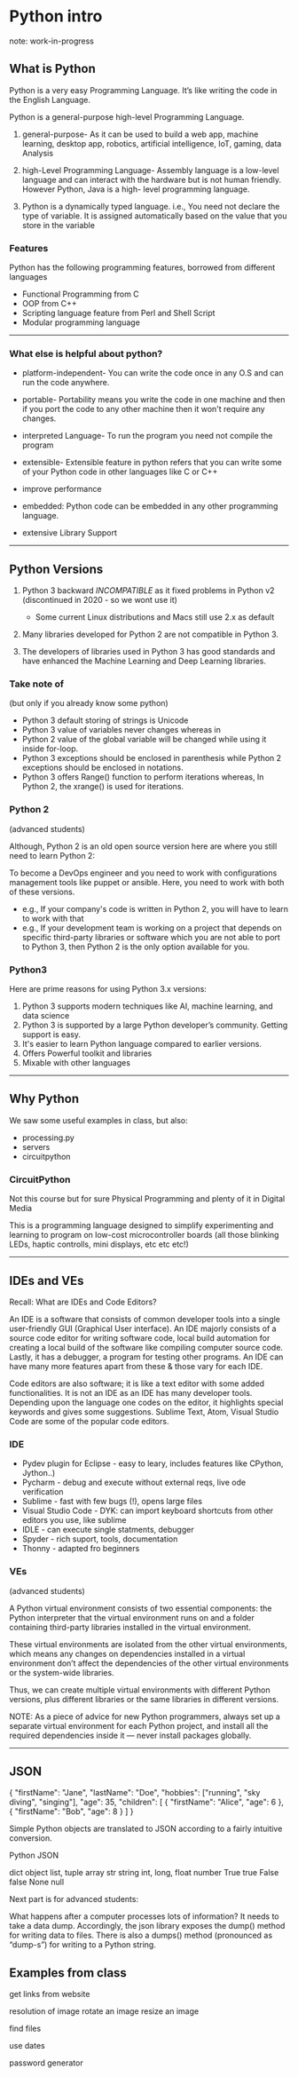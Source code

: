 # Python intro

note: work-in-progress

## What is Python

Python is a very easy Programming Language. It’s like writing the code in the English Language.

Python is a general-purpose high-level Programming Language. 
  
1. general-purpose- As it can be used to build a web app, machine learning, desktop app, robotics, artificial intelligence, IoT, gaming, data Analysis
  
2. high-Level Programming Language- Assembly language is a low-level language and can interact with the hardware but is not human friendly. However Python, Java is a high- level programming language.

3. Python is a dynamically typed language. i.e., You need not declare the type of variable. It is assigned automatically based on the value that you store in the variable

### Features

Python has the following programming features, borrowed from different languages

- Functional Programming from C
- OOP from C++
- Scripting language feature from Perl and Shell Script
- Modular programming language

---

### What else is helpful about python?

- platform-independent- You can write the code once in any O.S and can run the code anywhere.

- portable- Portability means you write the code in one machine and then if you port the code to any other machine then it won't require any changes.

- interpreted Language- To run the program you need not compile the program

- extensible- Extensible feature in python refers that you can write some of your Python code in other languages like C or C++

- improve performance

- embedded: Python code can be embedded in any other programming language.

- extensive Library Support

---

## Python Versions

1. Python 3 backward _INCOMPATIBLE_ as it fixed problems in Python v2 (discontinued in 2020 - so we wont use it)
   - Some current Linux distributions and Macs still use 2.x as default

2. Many libraries developed for Python 2 are not compatible in Python 3. 

3. The developers of libraries used in Python 3 has good standards and have enhanced the Machine Learning and Deep Learning libraries.

### Take note of

(but only if you already know some python)

- Python 3 default storing of strings is Unicode
- Python 3 value of variables never changes whereas in 
- Python 2 value of the global variable will be changed while using it inside for-loop.
- Python 3 exceptions should be enclosed in parenthesis while Python 2 exceptions should be enclosed in notations.
- Python 3 offers Range() function to perform iterations whereas, In Python 2, the xrange() is used for iterations.


### Python 2

(advanced students)

Although, Python 2 is an old open source version here are where you still need to learn Python 2:

To become a DevOps engineer and you need to work with configurations management tools like puppet or ansible. Here, you need to work with both of these versions.
   - e.g., If your company's code is written in Python 2, you will have to learn to work with that
   - e.g., If your development team is working on a project that depends on specific third-party libraries or software which you are not able to port to Python 3, then Python 2 is the only option available for you.

### Python3

Here are prime reasons for using Python 3.x versions:

1. Python 3 supports modern techniques like AI, machine learning, and data science
2. Python 3 is supported by a large Python developer’s community. Getting support is easy.
3. It's easier to learn Python language compared to earlier versions.
4. Offers Powerful toolkit and libraries
5. Mixable with other languages

---

## Why Python

We saw some useful examples in class, but also:

- processing.py
- servers
- circuitpython

### CircuitPython 

Not this course but for sure Physical Programming and plenty of it in Digital Media

This is a programming language designed to simplify experimenting and learning to program on low-cost microcontroller boards (all those blinking LEDs, haptic controlls, mini displays, etc etc etc!)

--- 

## IDEs and VEs


Recall: What are IDEs and Code Editors?

An IDE is a software that consists of common developer tools into a single user-friendly GUI (Graphical User interface). An IDE majorly consists of a source code editor for writing software code, local build automation for creating a local build of the software like compiling computer source code. Lastly, it has a debugger, a program for testing other programs. An IDE can have many more features apart from these & those vary for each IDE.

Code editors are also software; it is like a text editor with some added functionalities. It is not an IDE as an IDE has many developer tools. Depending upon the language one codes on the editor, it highlights special keywords and gives some suggestions. Sublime Text, Atom, Visual Studio Code are some of the popular code editors. 


### IDE

- Pydev plugin for Eclipse - easy to leary, includes features like CPython, Jython..)
- Pycharm - debug and execute without external reqs, live ode verification
- Sublime - fast with few bugs (!), opens large files
- Visual Studio Code - DYK: can import keyboard shortcuts from other editors you use, like sublime
- IDLE - can execute single statments, debugger
- Spyder - rich suport, tools, documentation
- Thonny - adapted fro beginners


### VEs

(advanced students)

A Python virtual environment consists of two essential components: the Python interpreter that the virtual environment runs on and a folder containing third-party libraries installed in the virtual environment. 

These virtual environments are isolated from the other virtual environments, which means any changes on dependencies installed in a virtual environment don’t affect the dependencies of the other virtual environments or the system-wide libraries. 

Thus, we can create multiple virtual environments with different Python versions, plus different libraries or the same libraries in different versions.

NOTE: As a piece of advice for new Python programmers, always set up a separate virtual environment for each Python project, and install all the required dependencies inside it — never install packages globally.

---

## JSON

{
    "firstName": "Jane",
    "lastName": "Doe",
    "hobbies": ["running", "sky diving", "singing"],
    "age": 35,
    "children": [
        {
            "firstName": "Alice",
            "age": 6
        },
        {
            "firstName": "Bob",
            "age": 8
        }
    ]
}

Simple Python objects are translated to JSON according to a fairly intuitive conversion.

Python            JSON

dict              object
list, tuple       array
str               string
int, long, float  number
True              true
False             false
None              null

Next part is for advanced students:

What happens after a computer processes lots of information? It needs to take a data dump. Accordingly, the json library exposes the dump() method for writing data to files. There is also a dumps() method (pronounced as “dump-s”) for writing to a Python string.


## Examples from class

get links from website

resolution of image
rotate an image
resize an image

find files

use dates

password generator
